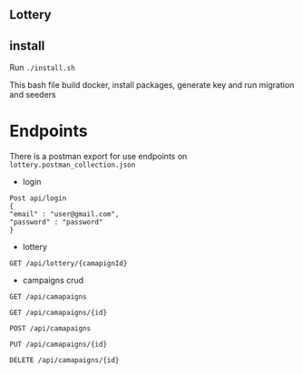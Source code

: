 ## Lottery



## install

Run `./install.sh`

This bash file build docker, install packages, generate key and run migration and seeders

# Endpoints

There is a postman export for use endpoints on  `lottery.postman_collection.json`

* login

```
Post api/login
{
"email" : "user@gmail.com",
"password" : "password"
}
```

* lottery
````
GET /api/lottery/{camapignId}

````
* campaigns crud

````
GET /api/camapaigns

GET /api/camapaigns/{id}

POST /api/camapaigns

PUT /api/camapaigns/{id}

DELETE /api/camapaigns/{id}

````

